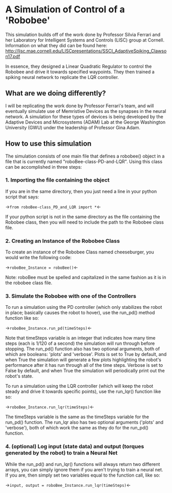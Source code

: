 # A Simulation of Control of a 'Robobee'

This simulation builds off of the work done by Professor Silvia Ferrari and her Laboratory for Intelligent Systems and Controls (LISC) group at Cornell. Information on what they did can be found here: http://lisc.mae.cornell.edu/LISCpresentations/SSCI_AdaptiveSpiking_Clawson17.pdf

In essence, they designed a Linear Quadratic Regulator to control the Robobee and drive it towards specified waypoints. They then trained a spiking neural network to replicate the LQR controller. 

## What are we doing differently?

I will be replicating the work done by Professor Ferrari's team, and will eventually simulate use of Memristive Devices as the synapses in the neural network. A simulation for these types of devices is being developed by the Adaptive Devices and Microsystems (ADAM) Lab at the George Washington University (GWU) under the leadership of Professor Gina Adam. 


## How to use this simulation

The simulation consists of one main file that defines a robobee() object in a file that is currently named "roboBee-class-PD-and-LQR". Using this class can be accomplished in three steps:

### 1. Importing the file containing the object

If you are in the same directory, then you just need a line in your python script that says:

->`from roboBee-class_PD_and_LQR import *`<-

If your python script is not in the same directory as the file containing the Robobee class, then you will need to include the path to the Robobee class file.

### 2. Creating an Instance of the Robobee Class

To create an instance of the Robobee Class named cheeseburger, you would write the following code:

->`roboBee_Instance = roboBee()`<-

Note: roboBee must be spelled and capitalized in the same fashion as it is in the robobee class file.

### 3. Simulate the Robobee with one of the Controllers

To run a simulation using the PD controller (which only stabilizes the robot in place; basically causes the robot to hover), use the run_pd() method function like so:

->`roboBee_Instance.run_pd(timeSteps)`<-

Note that timeSteps variable is an integer that indicates how many time steps (each is 1/120 of a second) the simulation will run through before stopping. The run_pd() function also has two optional arguments, both of which are booleans: 'plots' and 'verbose'. Plots is set to True by default, and when True the simulation will generate a few plots highlighting the robot's performance after it has run through all of the time steps. Verbose is set to False by default, and when True the simulation will periodically print out the robot's state.

To run a simulation using the LQR controller (which will keep the robot steady and drive it towards specific points), use the run_lqr() function like so:

->`roboBee_Instance.run_lqr(timeSteps)`<-

The timeSteps variable is the same as the timeSteps variable for the run_pd() function. The run_lqr also has two optional arguments ('plots' and 'verbose'), both of which work the same as they do for the run_pd() function.

### 4. (optional) Log input (state data) and output (torques generated by the robot) to train a Neural Net

While the run_pd() and run_lqr() functions will always return two different arrays, you can simply ignore them if you aren't trying to train a neural net. If you are, then simply set two variables equal to the function call, like so:

->`input, output = roboBee_Instance.run_lqr(timeSteps)`<-
	



